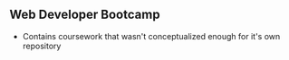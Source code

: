## Web Developer Bootcamp
- Contains coursework that wasn't conceptualized enough for it's own repository
